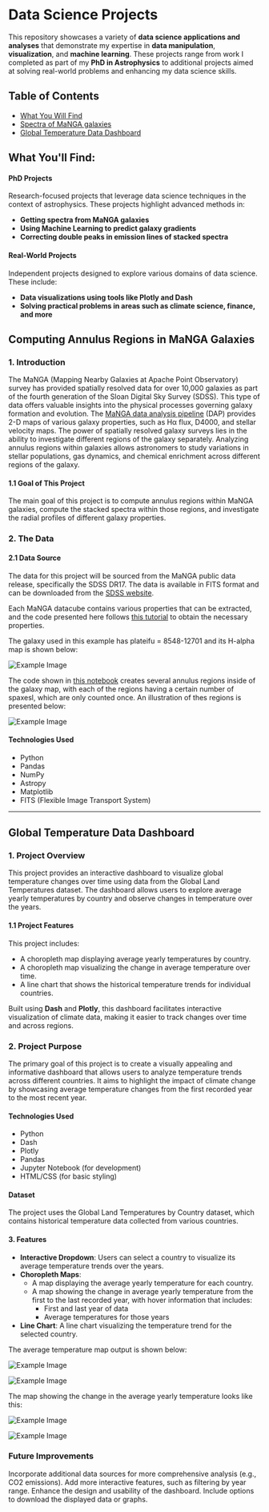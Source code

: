 # Data Science Projects
This repository showcases a variety of **data science applications and analyses** that demonstrate my expertise in **data manipulation**, **visualization**, and **machine learning**. These projects range from work I completed as part of my **PhD in Astrophysics** to additional projects aimed at solving real-world problems and enhancing my data science skills.

## Table of Contents
- [What You Will Find](#what-you-will-find)
- [Spectra of MaNGA galaxies](#computing-annulus-regions-in-maNGA-galaxies)
- [Global Temperature Data Dashboard](#global-temperature-data-dashboard)

## What You'll Find:

#### PhD Projects
Research-focused projects that leverage data science techniques in the context of astrophysics. These projects highlight advanced methods in:

- **Getting spectra from MaNGA galaxies**
- **Using Machine Learning to predict galaxy gradients**
- **Correcting double peaks in emission lines of stacked spectra**

#### Real-World Projects
Independent projects designed to explore various domains of data science. These include:

- **Data visualizations using tools like Plotly and Dash**
- **Solving practical problems in areas such as climate science, finance, and more**

## Computing Annulus Regions in MaNGA Galaxies

### 1. Introduction
The MaNGA (Mapping Nearby Galaxies at Apache Point Observatory) survey has provided spatially resolved data for over 10,000 galaxies as part of the fourth generation of the Sloan Digital Sky Survey (SDSS). This type of data offers valuable insights into the physical processes governing galaxy formation and evolution. The [MaNGA data analysis pipeline](https://www.sdss4.org/dr17/manga/manga-analysis-pipeline/) (DAP) provides 2-D maps of various galaxy properties, such as Hα flux, D4000, and stellar velocity maps. The power of spatially resolved galaxy surveys lies in the ability to investigate different regions of the galaxy separately. Analyzing annulus regions within galaxies allows astronomers to study variations in stellar populations, gas dynamics, and chemical enrichment across different regions of the galaxy.

#### 1.1 Goal of This Project
The main goal of this project is to compute annulus regions within MaNGA galaxies, compute the stacked spectra within those regions, and investigate the radial profiles of different galaxy properties.

### 2. The Data

#### 2.1 Data Source
The data for this project will be sourced from the MaNGA public data release, specifically the SDSS DR17. The data is available in FITS format and can be downloaded from the [SDSS website](https://www.sdss4.org/dr17/manga/).

Each MaNGA datacube contains various properties that can be extracted, and the code presented here follows [this tutorial](https://www.sdss4.org/dr17/manga/manga-tutorials/how-do-i-look-at-my-data/python/) to obtain the necessary properties.

The galaxy used in this example has plateifu = 8548-12701 and its H-alpha map is shown below:

![Example Image](./MaNGA_Annulus_region/MaNGA_Map.jpg)

The code shown in [this notebook](./MaNGA_Annulus_region/Annulus_region_illustration.ipynb) creates several annulus regions inside of the galaxy map, with each of the regions having a certain number of spaxesl, which are only counted once. An illustration of thes regions is presented below:

![Example Image](./MaNGA_Annulus_region/Annulus_region.jpg)


#### Technologies Used
- Python
- Pandas
- NumPy
- Astropy
- Matplotlib
- FITS (Flexible Image Transport System)

---

## Global Temperature Data Dashboard

### 1. Project Overview
This project provides an interactive dashboard to visualize global temperature changes over time using data from the Global Land Temperatures dataset. The dashboard allows users to explore average yearly temperatures by country and observe changes in temperature over the years. 

#### 1.1 Project Features
This project includes:
- A choropleth map displaying average yearly temperatures by country.
- A choropleth map visualizing the change in average temperature over time.
- A line chart that shows the historical temperature trends for individual countries.

Built using **Dash** and **Plotly**, this dashboard facilitates interactive visualization of climate data, making it easier to track changes over time and across regions.

### 2. Project Purpose
The primary goal of this project is to create a visually appealing and informative dashboard that allows users to analyze temperature trends across different countries. It aims to highlight the impact of climate change by showcasing average temperature changes from the first recorded year to the most recent year.

#### Technologies Used
- Python
- Dash
- Plotly
- Pandas
- Jupyter Notebook (for development)
- HTML/CSS (for basic styling)

#### Dataset
The project uses the Global Land Temperatures by Country dataset, which contains historical temperature data collected from various countries.

#### 3. Features
- **Interactive Dropdown**: Users can select a country to visualize its average temperature trends over the years.
- **Choropleth Maps**:
  - A map displaying the average yearly temperature for each country.
  - A map showing the change in average yearly temperature from the first to the last recorded year, with hover information that includes:
    - First and last year of data
    - Average temperatures for those years
- **Line Chart**: A line chart visualizing the temperature trend for the selected country.

The average temperature map output is shown below:

![Example Image](./Data_visualisation_dashboard/Average_Temperature_Interactive_Map.jpg)

![Example Image](./Data_visualisation_dashboard/Average_Temperature_Interactive_Map_A.jpg)

The map showing the change in the average yearly temperature looks like this:

![Example Image](./Data_visualisation_dashboard/Temperature_Change_Interactive_Map.jpg)

![Example Image](./Data_visualisation_dashboard/Temperature_Change_Interactive_Map_B.jpg)



### Future Improvements
Incorporate additional data sources for more comprehensive analysis (e.g., CO2 emissions).
Add more interactive features, such as filtering by year range.
Enhance the design and usability of the dashboard.
Include options to download the displayed data or graphs.



